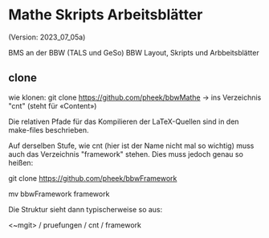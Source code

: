 Mathe Skripts Arbeitsblätter
============================
(Version: 2023_07_05a)

BMS an der BBW (TALS und GeSo)
BBW Layout, Skripts und Arbbeitsblätter

clone
-----
wie klonen:
git clone https://github.com/pheek/bbwMathe
-> ins Verzeichnis "cnt" (steht für «Content»)

Die relativen Pfade für das Kompilieren der LaTeX-Quellen sind in den
make-files beschrieben.

Auf derselben Stufe, wie cnt (hier ist der Name nicht mal so wichtig)
muss auch das Verzeichnis "framework" stehen. Dies muss jedoch genau
so heißen:

git clone https://github.com/pheek/bbwFramework

mv bbwFramework framework

Die Struktur sieht dann typischerweise so aus:

<~mgit>
  / pruefungen
  / cnt
  / framework


